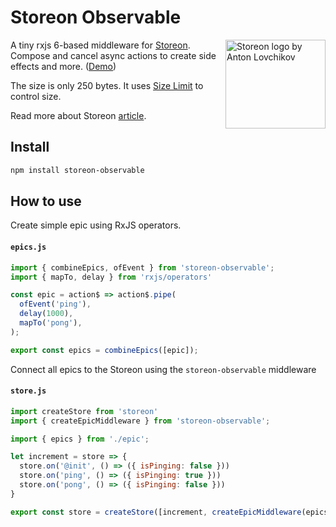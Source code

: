 # Storeon Observable

<img src="https://storeon.github.io/storeon/logo.svg" align="right" alt="Storeon logo by Anton Lovchikov" width="160" height="142">

A tiny rxjs 6-based middleware for [Storeon]. Compose and cancel async actions to create side effects and more. ([Demo])

The size is only 250 bytes. It uses [Size Limit] to control size.

Read more about Storeon [article]. 

[storeon]: https://github.com/storeon/storeon 
[size limit]: https://github.com/ai/size-limit
[demo]: https://codesandbox.io/s/admiring-beaver-edi8m
[article]: https://evilmartians.com/chronicles/storeon-redux-in-173-bytes 

## Install

```sh
npm install storeon-observable
``` 

## How to use

Create simple epic using RxJS operators.

#### `epics.js`
```javascript
import { combineEpics, ofEvent } from 'storeon-observable';
import { mapTo, delay } from 'rxjs/operators'

const epic = action$ => action$.pipe(
  ofEvent('ping'),
  delay(1000),
  mapTo('pong'),
);

export const epics = combineEpics([epic]);
```

Connect all epics to the Storeon using the `storeon-observable` middleware

#### `store.js`
```javascript
import createStore from 'storeon'
import { createEpicMiddleware } from 'storeon-observable';

import { epics } from './epic';

let increment = store => {
  store.on('@init', () => ({ isPinging: false }))
  store.on('ping', () => ({ isPinging: true }))
  store.on('pong', () => ({ isPinging: false }))
}

export const store = createStore([increment, createEpicMiddleware(epics)]);
```